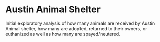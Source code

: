 # Austin Animal Shelter

Initial exploratory analysis of how many animals are received by Austin Animal shelter, how many are adopted, returned to their owners, or euthanized as well as 
how many are spayed/neutered.
